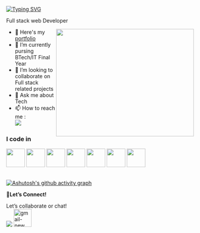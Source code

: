 [![Typing SVG](https://readme-typing-svg.herokuapp.com?font=Fira+Code&pause=1000&color=BE43C4E5&width=435&lines=Hi+there%F0%9F%91%8B%F0%9F%8F%BB;I'm+Ayishwarya.C)](https://git.io/typing-svg)

Full stack web Developer

<img align="right" width="370" height="290" src="https://camo.githubusercontent.com/fe0fd1b92b77bbfcae0c0eb3bbf4a7484ba9231bbd37c12171b8938600a189ea/68747470733a2f2f63646e2e6472696262626c652e636f6d2f75736572732f313331343437352f73637265656e73686f74732f333033313336382f6d652e676966">

- 🔭 Here's my [portfolio]()                                                 
- 🌱 I’m currently pursing BTech/IT Final Year
- 👯 I’m looking to collaborate on Full stack related projects
- 💬 Ask me about Tech
- 📫 How to reach me :
      <br />[<img src="https://img.shields.io/badge/LinkedIn-0077B5?style=for-the-badge&logo=linkedin&logoColor=white" />](https://www.linkedin.com/in/ayishwaryac/)

### I code in
<img height="50" width="50" src="https://img.icons8.com/color/48/000000/python.png" />  <img height="50" width="50" src="https://img.icons8.com/color/48/000000/java-coffee-cup-logo.png" /> <img height="50" width="50" src="https://img.icons8.com/color/48/000000/html-5.png" /> <img height="50" width="50" src="https://img.icons8.com/color/48/000000/css3.png" />  <img height="50" width="50" src="https://img.icons8.com/color/48/000000/bootstrap.png" />
<img height="50" width="50" src="https://img.icons8.com/color/48/000000/javascript.png"/>  <img height="50" width="50" src="https://img.icons8.com/color/48/000000/mysql-logo.png"/>


<br />[![Ashutosh's github activity graph](https://github-readme-activity-graph.vercel.app/graph?username=ayishwaryaC&bg_color=d59acd&color=000000&line=5d2f6a&point=1a1919&area=true&hide_border=true)](https://github.com/ashutosh00710/github-readme-activity-graph)

📩**Let’s Connect!**

Let’s collaborate or chat!
 <br />[<img src="https://img.shields.io/badge/LinkedIn-0077B5?style=for-the-badge&logo=linkedin&logoColor=white" />](https://www.linkedin.com/in/ayishwaryac/)   [<img width="48" height="48" src="https://img.icons8.com/fluency/48/gmail-new.png" alt="gmail-new"/>](ayishwaryac@gmail.com)
 

